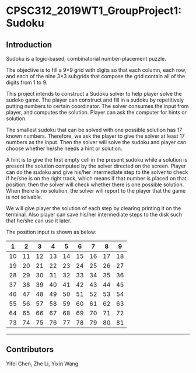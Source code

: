 # CPSC312_2019WT1_GroupProject1: Sudoku #

## Introduction

Sudoku is a logic-based, combinatorial number-placement puzzle.

The objective is to fill a 9×9 grid with digits so that each column, each row, and each of the nine 3×3 subgrids that compose the grid contain all of the digits from 1 to 9.

This project intends to construct a Sudoku solver to help player solve the sudoko game. The player can construct and fill in a sudoku by repetitively putting numbers to certain coordinator. The solver consumes the input from player, and computes the solution. Player can ask the computer for hints or solution.

The smallest sudoku that can be solved with one possible solution has 17 known numbers. Therefore, we ask the player to give the solver at least 17 numbers as the input. Then the solver will solve the sudoku and player can choose whether he/she needs a hint or solution.

A hint is to give the first empty cell in the present sudoku while a solution is present the solution computed by the solver directed on the screen. Player can do the sudoku and give his/her intermediate step to the solver to check if he/she is on the right track, which means if that number is placed on that position, then the solver will check whether there is one possible solution. When there is no solution, the solver will report to the player that the game is not solvable.

We will give player the solution of each step by clearing printing it on the terminal. Also player can save his/her intermediate steps to the disk such that he/she can use it later.

The position input is shown as below:

|1 | 2 | 3 | 4 | 5 | 6 |  7 | 8 | 9|
| --|--|-- | --|--|-- | --|--|-- |
|10 |11| 12 | 13| 14| 15 | 16| 17| 18|
|19 |20| 21 | 22| 23 |24 | 25| 26| 27|
|28 |29 |30 | 31 |32 |33 | 34 |35| 36|
|37 |38 |39 | 40| 41 |42 | 43| 44| 45|
|46 |47 |48 | 49 |50| 51 | 52 |53 |54|
|55 |56 |57 | 58 |59 |60 | 61| 62 |63|
|64 |65 |66 | 67 |68 |69 | 70 |71 |72|
|73 |74 |75 | 76 |77 |78 | 79| 80| 81|

-------------------------------------------------

## Contributors

Yifei Chen, Zhe Li, Yixin Wang
